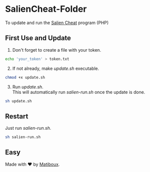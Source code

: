 # SalienCheat-Folder
To update and run the [Salien Cheat](https://github.com/SteamDatabase/SalienCheat) program (PHP)

## First Use and Update

1. Don't forget to create a file with your token.
```bash
echo 'your_token' > token.txt
```

2. If not already, make *update.sh* executable.
```bash
chmod +x update.sh
```

3. Run *update.sh*.  
This will automatically run *salien-run.sh* once the update is done.
```bash
sh update.sh
```

## Restart

Just run *salien-run.sh*.
```bash
sh salien-run.sh
```

## Easy

Made with ♥ by [Matiboux](https://github.com/matiboux).
